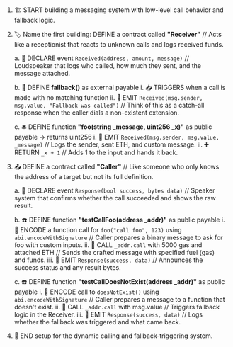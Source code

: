 1. 🏗️ START building a messaging system with low-level call behavior and fallback logic.

2. 🏷️ Name the first building:
   DEFINE a contract called **"Receiver"**
   // Acts like a receptionist that reacts to unknown calls and logs received funds.

   a. 📣 DECLARE event `Received(address, amount, message)`
   // Loudspeaker that logs who called, how much they sent, and the message attached.

   b. 🧲 DEFINE **fallback()** as external payable
   i. 📥 TRIGGERS when a call is made with no matching function
   ii. 📢 EMIT `Received(msg.sender, msg.value, "Fallback was called")`
   // Think of this as a catch-all response when the caller dials a non-existent extension.

   c. 🛎️ DEFINE function **"foo(string \_message, uint256 \_x)"** as public payable → returns uint256
   i. 📢 EMIT `Received(msg.sender, msg.value, _message)`
   // Logs the sender, sent ETH, and custom message.
   ii. ➕ RETURN `_x + 1`
   // Adds 1 to the input and hands it back.

3. 📤 DEFINE a contract called **"Caller"**
   // Like someone who only knows the address of a target but not its full definition.

   a. 📣 DECLARE event `Response(bool success, bytes data)`
   // Speaker system that confirms whether the call succeeded and shows the raw result.

   b. ☎️ DEFINE function **"testCallFoo(address \_addr)"** as public payable
   i. 🧬 ENCODE a function call for `foo("call foo", 123)` using `abi.encodeWithSignature`
   // Caller prepares a binary message to ask for foo with custom inputs.
   ii. 🧾 CALL `_addr.call` with 5000 gas and attached ETH
   // Sends the crafted message with specified fuel (gas) and funds.
   iii. 📢 EMIT `Response(success, data)`
   // Announces the success status and any result bytes.

   c. ☎️ DEFINE function **"testCallDoesNotExist(address \_addr)"** as public payable
   i. 🧬 ENCODE call to `doesNotExist()` using `abi.encodeWithSignature`
   // Caller prepares a message to a function that doesn't exist.
   ii. 🧲 CALL `_addr.call` with msg.value
   // Triggers fallback logic in the Receiver.
   iii. 📢 EMIT `Response(success, data)`
   // Logs whether the fallback was triggered and what came back.

4. 🏁 END setup for the dynamic calling and fallback-triggering system.
